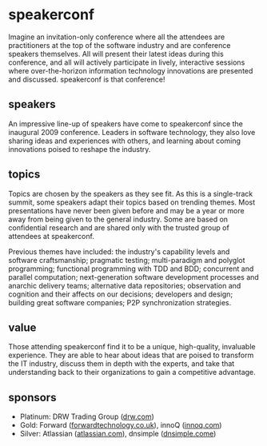# speakerconf
Imagine an invitation-only conference where all the attendees are practitioners at the top of the software industry and are conference speakers themselves. All will present their latest ideas during this conference, and all will actively participate in lively, interactive sessions where over-the-horizon information technology innovations are presented and discussed. speakerconf is that conference!

## speakers
An impressive line-up of speakers have come to speakerconf since the inaugural 2009 conference. Leaders in software technology, they also love sharing ideas and experiences with others, and learning about coming innovations poised to reshape the industry.

## topics
Topics are chosen by the speakers as they see fit. As this is a single-track summit, some speakers adapt their topics based on trending themes. Most presentations have never been given before and may be a year or more away from being given to the general industry. Some are based on confidential research and are shared only with the trusted group of attendees at speakerconf.

Previous themes have included: the industry's capability levels and software craftsmanship; pragmatic testing; multi-paradigm and polyglot programming; functional programming with TDD and BDD; concurrent and parallel computation; next-generation software development processes and anarchic delivery teams; alternative data repositories; observation and cognition and their affects on our decisions; developers and design; building great software companies; P2P synchronization strategies.

## value
Those attending speakerconf find it to be a unique, high-quality, invaluable experience.
They are able to hear about ideas that are poised to transform the IT industry, discuss them in depth with the experts, and take that understanding back to their organizations to gain a competitive advantage.

## sponsors
* Platinum: DRW Trading Group ([drw.com](http://drw.com))
* Gold: Forward ([forwardtechnology.co.uk](http://forwardtechnology.co.uk)), innoQ ([innoq.com](http://innoq.com))
* Silver: Atlassian ([atlassian.com](http://atlassian.com)), dnsimple ([dnsimple.come](http://dnsimple.com))
